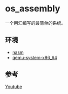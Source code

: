 # os_assembly
一个用汇编写的最简单的系统。

## 环境
- [nasm](https://www.nasm.us/)
- [qemu-system-x86_64](https://www.qemu.org/)

## 参考
[Youtube](https://www.youtube.com/watch?v=l2wZf45ZcAg)
